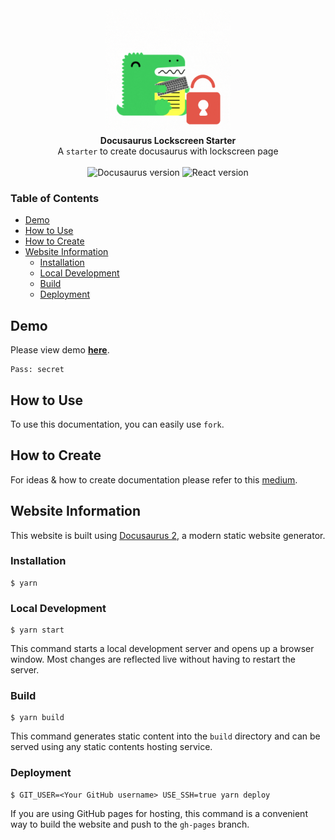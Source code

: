 <div align="center" style="background-color:'#00AAAE'">
<img src="./static/img/docusaurus-lockscreen.gif" height="200"> <br>
  <strong>Docusaurus Lockscreen Starter</strong>
</div>
<div align="center">
  A <code>starter</code> to create docusaurus with lockscreen page
</div>

<br />

<div align="center">
  <!-- Docusaurus Version -->
  <img src="https://img.shields.io/badge/docusaurus-v2.0-green" 
    alt="Docusaurus version" />
  <!-- React Version -->
  <img src="https://img.shields.io/badge/react-v17.0-purple" 
    alt="React version" />
</div>

### Table of Contents
- [Demo](#demo)
- [How to Use](#how-to-use)
- [How to Create](#how-to-create)
- [Website Information](#website-information)
  - [Installation](#installation)
  - [Local Development](#local-development)
  - [Build](#build)
  - [Deployment](#deployment)

## Demo

Please view demo **[here](http://coroo.github.io/docusaurus-lockscreen-starter/)**.

```
Pass: secret
```

## How to Use

To use this documentation, you can easily use `fork`.

## How to Create

For ideas & how to create documentation please refer to this [medium](https://kuncorowicaksono.medium.com/docusaurus-access-restriction-lockscreen-github-page-ed80f4971a7).

## Website Information

This website is built using [Docusaurus 2](https://docusaurus.io/), a modern static website generator.

### Installation

```
$ yarn
```

### Local Development

```
$ yarn start
```

This command starts a local development server and opens up a browser window. Most changes are reflected live without having to restart the server.

### Build

```
$ yarn build
```

This command generates static content into the `build` directory and can be served using any static contents hosting service.

### Deployment

```
$ GIT_USER=<Your GitHub username> USE_SSH=true yarn deploy
```

If you are using GitHub pages for hosting, this command is a convenient way to build the website and push to the `gh-pages` branch.
